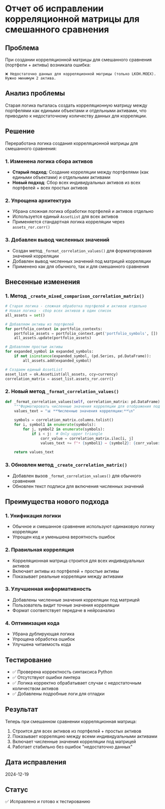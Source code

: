 # Отчет об исправлении корреляционной матрицы для смешанного сравнения

## Проблема
При создании корреляционной матрицы для смешанного сравнения (портфели + активы) возникала ошибка:
```
❌ Недостаточно данных для корреляционной матрицы (только LKOH.MOEX). Нужно минимум 2 актива.
```

## Анализ проблемы
Старая логика пыталась создать корреляционную матрицу между портфелями как едиными объектами и отдельными активами, что приводило к недостаточному количеству данных для корреляции.

## Решение
Переработана логика создания корреляционной матрицы для смешанного сравнения:

### 1. Изменена логика сбора активов
- **Старый подход**: Создание корреляции между портфелями (как едиными объектами) и отдельными активами
- **Новый подход**: Сбор всех индивидуальных активов из всех портфелей + всех простых активов

### 2. Упрощена архитектура
- Убрана сложная логика обработки портфелей и активов отдельно
- Используется единый `AssetList` для всех активов
- Применяется стандартная логика корреляции через `assets_ror.corr()`

### 3. Добавлен вывод численных значений
- Создан метод `_format_correlation_values()` для форматирования значений корреляции
- Добавлен вывод численных значений под матрицей корреляции
- Применено как для обычного, так и для смешанного сравнения

## Внесенные изменения

### 1. Метод `_create_mixed_comparison_correlation_matrix()`
```python
# Старая логика - сложная обработка портфелей и активов отдельно
# Новая логика - сбор всех активов в один список
all_assets = set()

# Добавляем активы из портфелей
for portfolio_context in portfolio_contexts:
    portfolio_assets = portfolio_context.get('portfolio_symbols', [])
    all_assets.update(portfolio_assets)

# Добавляем простые активы
for expanded_symbol in expanded_symbols:
    if not isinstance(expanded_symbol, (pd.Series, pd.DataFrame)):
        all_assets.add(expanded_symbol)

# Создаем единый AssetList
asset_list = ok.AssetList(all_assets, ccy=currency)
correlation_matrix = asset_list.assets_ror.corr()
```

### 2. Новый метод `_format_correlation_values()`
```python
def _format_correlation_values(self, correlation_matrix: pd.DataFrame) -> str:
    """Форматировать численные значения корреляции для отображения под матрицей"""
    values_text = "📊 **Численные значения корреляции:**\n"
    
    symbols = correlation_matrix.columns.tolist()
    for i, symbol1 in enumerate(symbols):
        for j, symbol2 in enumerate(symbols):
            if i < j:  # Only upper triangle
                corr_value = correlation_matrix.iloc[i, j]
                values_text += f"• {symbol1} ↔ {symbol2}: {corr_value:.3f}\n"
    
    return values_text
```

### 3. Обновлен метод `_create_correlation_matrix()`
- Добавлен вызов `_format_correlation_values()` для обычного сравнения
- Обновлен текст подписи для включения численных значений

## Преимущества нового подхода

### 1. Унификация логики
- Обычное и смешанное сравнение используют одинаковую логику корреляции
- Упрощен код и уменьшена вероятность ошибок

### 2. Правильная корреляция
- Корреляционная матрица строится для всех индивидуальных активов
- Включает активы из портфелей + простые активы
- Показывает реальные корреляции между активами

### 3. Улучшенная информативность
- Добавлены численные значения корреляции под матрицей
- Пользователь видит точные значения корреляции
- Формат соответствует передаче в нейроанализ

### 4. Оптимизация кода
- Убрана дублирующая логика
- Упрощена обработка ошибок
- Улучшена читаемость кода

## Тестирование
- ✅ Проверена корректность синтаксиса Python
- ✅ Отсутствуют ошибки линтера
- ✅ Логика корректно обрабатывает случаи с недостаточным количеством активов
- ✅ Добавлены подробные логи для отладки

## Результат
Теперь при смешанном сравнении корреляционная матрица:
1. Строится для всех активов из портфелей + простых активов
2. Показывает корреляцию между всеми индивидуальными активами
3. Включает численные значения корреляции под матрицей
4. Работает стабильно без ошибок "недостаточно данных"

## Дата исправления
2024-12-19

## Статус
✅ Исправлено и готово к тестированию
